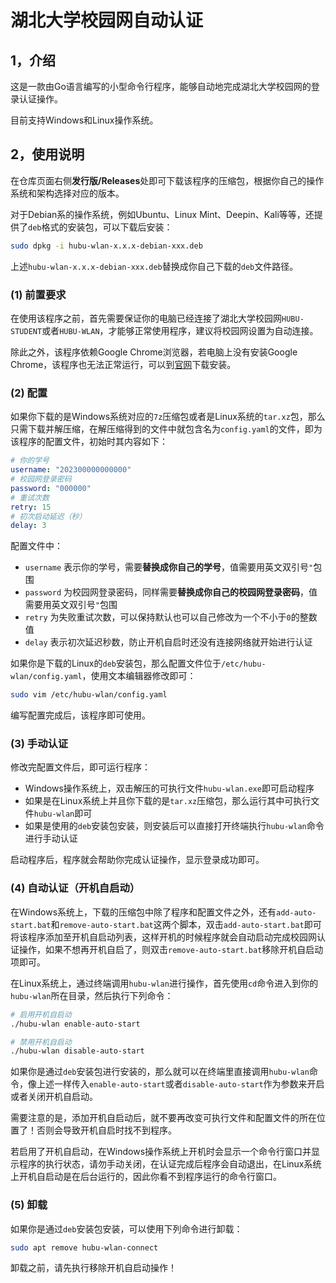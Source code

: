 # 湖北大学校园网自动认证

## 1，介绍

这是一款由Go语言编写的小型命令行程序，能够自动地完成湖北大学校园网的登录认证操作。

目前支持Windows和Linux操作系统。

## 2，使用说明

在仓库页面右侧**发行版/Releases**处即可下载该程序的压缩包，根据你自己的操作系统和架构选择对应的版本。

对于Debian系的操作系统，例如Ubuntu、Linux Mint、Deepin、Kali等等，还提供了`deb`格式的安装包，可以下载后安装：

```bash
sudo dpkg -i hubu-wlan-x.x.x-debian-xxx.deb
```

上述`hubu-wlan-x.x.x-debian-xxx.deb`替换成你自己下载的`deb`文件路径。

### (1) 前置要求

在使用该程序之前，首先需要保证你的电脑已经连接了湖北大学校园网`HUBU-STUDENT`或者`HUBU-WLAN`，才能够正常使用程序，建议将校园网设置为自动连接。

除此之外，该程序依赖Google Chrome浏览器，若电脑上没有安装Google Chrome，该程序也无法正常运行，可以到[官网](https://google.cn/chrome/)下载安装。

### (2) 配置

如果你下载的是Windows系统对应的`7z`压缩包或者是Linux系统的`tar.xz`包，那么只需下载并解压缩，在解压缩得到的文件中就包含名为`config.yaml`的文件，即为该程序的配置文件，初始时其内容如下：

```yaml
# 你的学号
username: "202300000000000"
# 校园网登录密码
password: "000000"
# 重试次数
retry: 15
# 初次启动延迟（秒）
delay: 3
```

配置文件中：

- `username` 表示你的学号，需要**替换成你自己的学号**，值需要用英文双引号`"`包围
- `password` 为校园网登录密码，同样需要**替换成你自己的校园网登录密码**，值需要用英文双引号`"`包围
- `retry` 为失败重试次数，可以保持默认也可以自己修改为一个不小于`0`的整数值
- `delay` 表示初次延迟秒数，防止开机自启时还没有连接网络就开始进行认证

如果你是下载的Linux的`deb`安装包，那么配置文件位于`/etc/hubu-wlan/config.yaml`，使用文本编辑器修改即可：

```bash
sudo vim /etc/hubu-wlan/config.yaml
```

编写配置完成后，该程序即可使用。

### (3) 手动认证

修改完配置文件后，即可运行程序：

- Windows操作系统上，双击解压的可执行文件`hubu-wlan.exe`即可启动程序
- 如果是在Linux系统上并且你下载的是`tar.xz`压缩包，那么运行其中可执行文件`hubu-wlan`即可
- 如果是使用的`deb`安装包安装，则安装后可以直接打开终端执行`hubu-wlan`命令进行手动认证

启动程序后，程序就会帮助你完成认证操作，显示登录成功即可。

### (4) 自动认证（开机自启动）

在Windows系统上，下载的压缩包中除了程序和配置文件之外，还有`add-auto-start.bat`和`remove-auto-start.bat`这两个脚本，双击`add-auto-start.bat`即可将该程序添加至开机自启动列表，这样开机的时候程序就会自动启动完成校园网认证操作，如果不想再开机自启了，则双击`remove-auto-start.bat`移除开机自启动项即可。

在Linux系统上，通过终端调用`hubu-wlan`进行操作，首先使用`cd`命令进入到你的`hubu-wlan`所在目录，然后执行下列命令：

```bash
# 启用开机自启动
./hubu-wlan enable-auto-start

# 禁用开机自启动
./hubu-wlan disable-auto-start
```

如果你是通过`deb`安装包进行安装的，那么就可以在终端里直接调用`hubu-wlan`命令，像上述一样传入`enable-auto-start`或者`disable-auto-start`作为参数来开启或者关闭开机自启动。

需要注意的是，添加开机自启动后，就不要再改变可执行文件和配置文件的所在位置了！否则会导致开机自启时找不到程序。

若启用了开机自启动，在Windows操作系统上开机时会显示一个命令行窗口并显示程序的执行状态，请勿手动关闭，在认证完成后程序会自动退出，在Linux系统上开机自启动是在后台运行的，因此你看不到程序运行的命令行窗口。

### (5) 卸载

如果你是通过`deb`安装包安装，可以使用下列命令进行卸载：

```bash
sudo apt remove hubu-wlan-connect
```

卸载之前，请先执行移除开机自启动操作！
